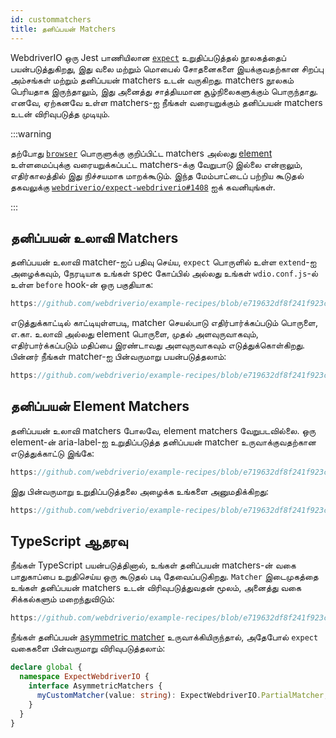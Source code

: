 ```yaml
---
id: custommatchers
title: தனிப்பயன் Matchers
---
```


WebdriverIO ஒரு Jest பாணியிலான [`expect`](https://webdriver.io/docs/api/expect-webdriverio) உறுதிப்படுத்தல் நூலகத்தைப் பயன்படுத்துகிறது, இது வலை மற்றும் மொபைல் சோதனைகளை இயக்குவதற்கான சிறப்பு அம்சங்கள் மற்றும் தனிப்பயன் matchers உடன் வருகிறது. matchers நூலகம் பெரியதாக இருந்தாலும், இது அனைத்து சாத்தியமான சூழ்நிலைகளுக்கும் பொருந்தாது. எனவே, ஏற்கனவே உள்ள matchers-ஐ நீங்கள் வரையறுக்கும் தனிப்பயன் matchers உடன் விரிவுபடுத்த முடியும்.

:::warning

தற்போது [`browser`](/docs/api/browser) பொருளுக்கு குறிப்பிட்ட matchers அல்லது [element](/docs/api/element) உள்ளமைப்புக்கு வரையறுக்கப்பட்ட matchers-க்கு வேறுபாடு இல்லை என்றாலும், எதிர்காலத்தில் இது நிச்சயமாக மாறக்கூடும். இந்த மேம்பாட்டைப் பற்றிய கூடுதல் தகவலுக்கு [`webdriverio/expect-webdriverio#1408`](https://github.com/webdriverio/expect-webdriverio/issues/1408) ஐக் கவனியுங்கள்.

:::

## தனிப்பயன் உலாவி Matchers

தனிப்பயன் உலாவி matcher-ஐப் பதிவு செய்ய, `expect` பொருளில் உள்ள `extend`-ஐ அழைக்கவும், நேரடியாக உங்கள் spec கோப்பில் அல்லது உங்கள் `wdio.conf.js`-ல் உள்ள `before` hook-ன் ஒரு பகுதியாக:

```js reference useHTTPS
https://github.com/webdriverio/example-recipes/blob/e719632df8f241f923c8d9301aab6bccee5cb109/customMatchers/example.ts#L3-L18
```

எடுத்துக்காட்டில் காட்டியுள்ளபடி, matcher செயல்பாடு எதிர்பார்க்கப்படும் பொருளை, எ.கா. உலாவி அல்லது element பொருளை, முதல் அளவுருவாகவும், எதிர்பார்க்கப்படும் மதிப்பை இரண்டாவது அளவுருவாகவும் எடுத்துக்கொள்கிறது. பின்னர் நீங்கள் matcher-ஐ பின்வருமாறு பயன்படுத்தலாம்:

```js reference useHTTPS
https://github.com/webdriverio/example-recipes/blob/e719632df8f241f923c8d9301aab6bccee5cb109/customMatchers/example.ts#L50-L52
```

## தனிப்பயன் Element Matchers

தனிப்பயன் உலாவி matchers போலவே, element matchers வேறுபடவில்லை. ஒரு element-ன் aria-label-ஐ உறுதிப்படுத்த தனிப்பயன் matcher உருவாக்குவதற்கான எடுத்துக்காட்டு இங்கே:

```js reference useHTTPS
https://github.com/webdriverio/example-recipes/blob/e719632df8f241f923c8d9301aab6bccee5cb109/customMatchers/example.ts#L20-L38
```

இது பின்வருமாறு உறுதிப்படுத்தலை அழைக்க உங்களை அனுமதிக்கிறது:

```js reference useHTTPS
https://github.com/webdriverio/example-recipes/blob/e719632df8f241f923c8d9301aab6bccee5cb109/customMatchers/example.ts#L54-L57
```

## TypeScript ஆதரவு

நீங்கள் TypeScript பயன்படுத்தினால், உங்கள் தனிப்பயன் matchers-ன் வகை பாதுகாப்பை உறுதிசெய்ய ஒரு கூடுதல் படி தேவைப்படுகிறது. `Matcher` இடைமுகத்தை உங்கள் தனிப்பயன் matchers உடன் விரிவுபடுத்துவதன் மூலம், அனைத்து வகை சிக்கல்களும் மறைந்துவிடும்:

```js reference useHTTPS
https://github.com/webdriverio/example-recipes/blob/e719632df8f241f923c8d9301aab6bccee5cb109/customMatchers/example.ts#L40-L47
```

நீங்கள் தனிப்பயன் [asymmetric matcher](https://jestjs.io/docs/expect#expectextendmatchers) உருவாக்கியிருந்தால், அதேபோல் `expect` வகைகளை பின்வருமாறு விரிவுபடுத்தலாம்:

```ts
declare global {
  namespace ExpectWebdriverIO {
    interface AsymmetricMatchers {
      myCustomMatcher(value: string): ExpectWebdriverIO.PartialMatcher;
    }
  }
}
```
